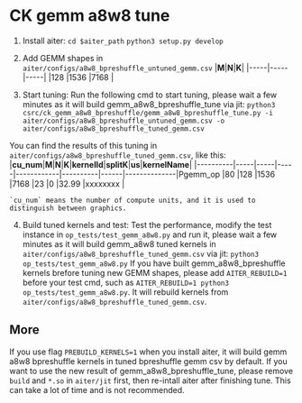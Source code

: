 # CK gemm a8w8 tune

1. Install aiter:
`cd $aiter_path`
`python3 setup.py develop`

2. Add GEMM shapes in `aiter/configs/a8w8_bpreshuffle_untuned_gemm.csv`
    |**M**|**N**|**K**|
    |-----|-----|-----|
    |128  |1536 |7168 |


3. Start tuning:
Run the following cmd to start tuning, please wait a few minutes as it will build gemm_a8w8_bpreshuffle_tune via jit:
`python3 csrc/ck_gemm_a8w8_bpreshuffle/gemm_a8w8_bpreshuffle_tune.py -i aiter/configs/a8w8_bpreshuffle_untuned_gemm.csv -o aiter/configs/a8w8_bpreshuffle_tuned_gemm.csv`

You can find the results of this tuning in `aiter/configs/a8w8_bpreshuffle_tuned_gemm.csv`, like this:
    |**cu_num**|**M**|**N**|**K**|**kernelId**|**splitK**|**us**|**kernelName**|
    |----------|-----|-----|-----|------------|----------|------|--------------|Pgemm_op
    |80        |128  |1536 |7168 |23          |0         |32.99 |xxxxxxxx      |

    `cu_num` means the number of compute units, and it is used to distinguish between graphics.

4. Build tuned kernels and test:
Test the performance, modify the test instance in `op_tests/test_gemm_a8w8.py` and run it, please wait a few minutes as it will build gemm_a8w8 tuned kernels in `aiter/configs/a8w8_bpreshuffle_tuned_gemm.csv` via jit:
`python3 op_tests/test_gemm_a8w8.py`
If you have built gemm_a8w8_bpreshuffle kernels brefore tuning new GEMM shapes, please add `AITER_REBUILD=1` before your test cmd, such as `AITER_REBUILD=1 python3 op_tests/test_gemm_a8w8.py`. It will rebuild kernels from `aiter/configs/a8w8_bpreshuffle_tuned_gemm.csv`.

## More
If you use flag `PREBUILD_KERNELS=1` when you install aiter, it will build gemm a8w8 bpreshuffle kernels in tuned bpreshuffle gemm csv by default. If you want to use the new result of gemm_a8w8_bpreshuffle_tune, please remove `build` and `*.so` in `aiter/jit` first, then re-intall aiter after finishing tune. This can take a lot of time and is not recommended.
